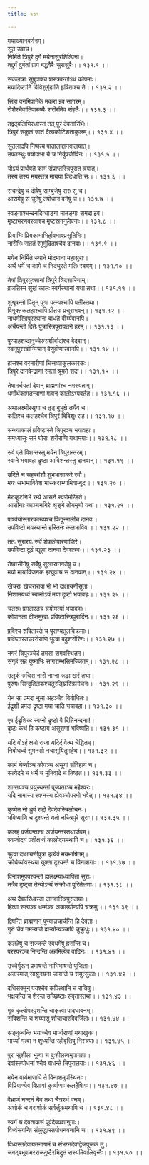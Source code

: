 ```yaml
---
title: १३१

---
```

मयाख्यानवर्णनम्।  
सूत उवाच।  
निर्मिते त्रिपुरे दुर्गे मयेनासुरशिल्पिना।  
तद्दुर्गं दुर्गतां प्राप बद्धवैरैः सुरासुरैः।। १३१.१ ।।  
  
सकलत्राः सुपुत्राश्च शस्त्रवन्तोऽथ कोपमाः।  
मयादिष्टानि विविशुर्गृहाणि हृषिताश्च ते।। १३१.२ ।।  
  
सिंहा वनमिवानेके मकरा इव सागरम्।  
रोशैश्चैवातिपारुष्यैः शरीरमिव संहतैः।। १३१.३ ।।  
  
तद्वद्बलिभिरध्यस्तं तत् पुरं देवतारिभिः।  
त्रिपुरं संकुलं जातं दैत्यकोटिशताकुलम्।। १३१.४ ।।  
  
सुतलादपि निष्पत्य पातालाद्दानवालयात्।  
उपतस्थुः पयोदाभा ये च गिर्युपजीविनः।। १३१.५ ।।  
  
योऽयं प्रार्थयते कामं संप्राप्तस्त्रिपुरात् त्रयात्।  
तस्य तस्य मयस्तत्र मायया विदधाति सः।। १३१.६ ।।  
  
सचन्द्रेषु च दोषेषु साम्बुजेषु सरः सु च।  
आरामेषु स चूतेषु तपोधान वनेषु च।। १३१.७ ।।  
  
स्वङ्गाश्चन्दनदिग्धाङ्गा मातङ्गाः समदा इव।  
मृष्टाभरणवस्त्राश्च मृष्टस्रगनुलेपनाः।। १३१.८ ।।  
  
प्रियाभिः प्रियकामाभिर्हावभावप्रसूतिभिः।  
नारीभिः सततं रेमुर्मुदिताश्चैव दानवाः।। १३१.९ ।।  
  
मयेन निर्मिते स्थाने मोदमाना महासुराः।  
अर्थे धर्मे च कामे च निदधुस्ते मतिः स्वयम्।। १३१.१० ।।  
  
तेषां त्रिपुरयुक्तानां त्रिपुरे त्रिदशारिणाम्।  
व्रजतिस्म सुखं कालः स्वर्गस्थानां यथा तथा।। १३१.११ ।।  
  
शुश्रूषन्तो पितॄन् पुत्रा पत्न्यश्चापि पतींस्तथा।  
विमुक्तकलहाश्चापि प्रीतयः प्रचुराभवन्।। १३१.१२ ।।  
नाधर्मस्त्रिपुरस्थानां बाधते वीर्य्यवानपि।  
अर्चयन्तो दितेः पुत्रास्त्रिपुरायतने हरम्।। १३१.१३ ।।  
  
पुण्याहशब्दानुच्चेरुराशीर्वादांश्च वेदवान्।  
स्वनूपुररवोन्मिश्रान् वेणुवीणारवानपि।। १३१.१४ ।।  
  
हासश्च वरनारीणां चित्तव्याकुलकारकः।  
त्रिपुरे दानवेन्द्राणां रमतां श्रूयते सदा।। १३१.१५ ।।  
  
तेषामर्चयतां देवान् ब्राह्मणांश्च नमस्यताम्।  
धर्मार्थकामतन्त्राणां महान् कालोऽभ्यवर्तत।। १३१.१६ ।।  
  
अथालक्ष्मीरसूया च तृड् बुभुक्षे तथैव च।  
कलिश्च कलहश्चैव त्रिपुरं विविशुः सह।। १३१.१७ ।।  
  
सन्ध्याकालं प्रविष्टास्ते त्रिपुरञ्च भयावहाः।  
समध्यासुः समं घोराः शरीराणि यथामयाः।। १३१.१८ ।।  
  
सर्व एते विशन्तस्तु मयेन त्रिपुरान्तरम्।  
स्वप्ने भयावहा द्रृष्टा आविशन्तस्तु दानवान्।। १३१.१९ ।।  
  
उदिते च सहस्रांशौ शुभभासाकरे रवौ।  
मयः सभामाविवेश भास्कराभ्यामिवाम्बुदः।। १३१.२० ।।  
  
मेरुकूटनिभे रम्ये आसने स्वर्णमण्डिते।  
आसीनाः काञ्चनगिरेः श्रृङ्गे तोयमुचो यथा।। १३१.२१ ।।  
  
पार्श्वयोस्तारकाख्यश्च विद्युन्मालीच दानवः।  
उपविष्टो मयस्यान्ते हस्तिनः कलभाविव ।। १३१.२२ ।।  
  
ततः सुरारयः सर्वे शेषकोपारणाजिरे।  
उपविष्टा द्रृढ़ं बद्ध्वा दानवा देवशत्रवः।। १३१.२३ ।।  
  
तेष्वासीनेषु सर्वेषु सुखासनगतेषु च।  
मयो मायाविजनक इत्युवाच स दानवान्।। १३१.२४ ।।  
  
खेचराः खेचरारावा भो भो दाक्षायणीसुताः।  
निशामयध्वं स्वप्नोऽयं मया द्रृष्टो भयावहः।। १३१.२५ ।।  
  
चतस्रः प्रमदास्तत्र त्रयोमर्त्या भयावहाः।  
कोपानला दीप्तमुखाः प्रविष्टास्त्रिपुरार्दिनः।। १३१.२६ ।।  
  
प्रविश्य रुषितास्ते च पुराण्यतुलविक्रमाः।  
प्रविष्टास्तच्छरीराणि भूत्वा बहुशरीरिणः।। १३१.२७ ।।  
  
नगरं त्रिपुरञ्चेदं तमसा समवस्थितम्।  
सगृहं सह युष्माभिः सागराम्भसिमज्जितम्।। १३१.२८ ।।  
  
उलूकं रुचिरा नारी नाम्ना रूढ़ा खरं तथा।  
पुरुषः सिन्दुतिलकश्चतुरङ्घ्रिस्त्रिलोचनः।। १३१.२९ ।।  
  
येन सा प्रमदा नुन्ना अहञ्चैव विबोधितः।  
ईद्रृशी प्रमदा द्रृष्टा मया चाति भयावहा।। १३१.३० ।।  
  
एष ईद्रृशिकः स्वप्नो द्रृष्टो वै दितिनन्दनाः!।  
द्रृष्टः कथं हि कष्टाय असुराणां भविष्यति।। १३१.३१ ।।  
  
यदि वोऽहं क्षमो राजा यदिदं वेत्थ चेद्धितम्।  
निबोधध्वं सुमनसो नचासूयितुमर्हथ।। १३१.३२ ।।  
  
कामं चेर्ष्याञ्च कोपञ्च असूयां संविहाय च।  
सत्येदमे च धर्मे च मुनिवादे च तिष्ठत।। १३१.३३ ।।  
  
शान्तयश्च प्रयुज्यन्तां पूज्यताञ्च महेश्वरः।  
यदि नामास्य स्वप्नस्य ह्येवञ्चोपरमो भवेत्।। १३१.३४ ।।  
  
कुप्येत नो ध्रुवं रुद्रो देवदेवस्त्रिलोचनः।  
भविष्याणि च द्रृश्यन्ते यतो नस्त्रिपुरे सुराः।। १३१.३५ ।।  
  
कलहं वर्जयन्तश्च अर्जयन्तस्तथार्जवम्।  
स्वप्नोदयं प्रतीक्षध्वं कालोदयमथापि च।। १३१.३६ ।।  
  
श्रुत्वा दाक्षायणीपुत्रा इत्येवं मयभाषितम्।  
क्रोधेर्ष्यावस्थया युक्ता द्रृश्यन्ते च विनाशगाः।। १३१.३७ ।।  
  
विनाशमुपपश्यन्तो ह्यलक्ष्म्याध्यापिता सुराः।  
तत्रैव द्रृष्ट्वा तेन्योऽन्यं संक्रोधा पूरितेक्षणाः।। १३१.३८ ।।  
  
अथ दैवपरिध्वस्ता दानवास्त्रिपुरालयाः।  
हित्वा सत्यञ्च धर्म्मञ्च अकार्य्याण्यपि चक्रमुः।। १३१.३९ ।।  
  
द्विषन्ति ब्राह्मणान् पुण्यान्नचार्चन्ति हि देवताः।  
गुरुं चैव नमन्यन्ते ह्यन्योन्यञ्चापि चुक्रुधुः।। १३१.४० ।।  
  
कलहेषु च सज्जन्ते स्वधर्मेषु ह्रसन्ति च।  
परस्परञ्च निन्दन्ति अहमित्येव वादिनः।। १३१.४१ ।।  
  
उच्चैर्गुरून् प्रभाषन्ते नाभिभाषन्ते पूजिताः।  
अकस्मात् साश्रुनयना जायन्ते च समुत्सुकाः।। १३१.४२ ।।  
  
दधिसक्तून् पयश्चैव कपित्थानि च रात्रिषु।  
भक्षयन्ति च शेरन्त उच्छिष्टाः संवृतास्तथा।। १३१.४३ ।।  
  
मूत्रं कृत्वोपस्पृशन्ति चाकृत्वा पादधावनम्।  
संविशन्ति च शय्यासु शौचाचारविवर्जिताः।। १३१.४४ ।।  
  
सङ्कुचन्ति भयाच्चैव मार्जाराणां यथाखुकः।  
भार्य्यां गत्वा न शुध्यन्ति रहोवृत्तिषु निस्त्रपाः।। १३१.४५ ।।  
  
पुरा सुशीला भूत्वा च दुःशीलत्वमुपागताः।  
देवांस्तपोधनां श्चैव बाधन्ते त्रिपुरालयाः।। १३१.४६ ।।  
  
मयेन वार्यमाणापि ते विनाशमुपस्थिताः।  
विप्रियाण्येव विप्राणां कुर्व्वाणाः कलहैषिणः।। १३१.४७ ।।  
  
वैभ्राजं नन्दनं चैव तथा चैत्ररथं वनम्।  
अशोकं च वराशोकं सर्वर्त्तुकमथापि च।। १३१.४८ ।।  
  
स्वर्गं च देवतावासं पूर्वदेववशानुगाः।  
विध्वंसयन्ति संक्रुद्धास्तपोधनवनानि च।। १३१.४९ ।।  
  
विध्वस्तदेवायतनाश्रमं च संभग्नदेवद्विजपूजकं तु।  
जगद्बभूवामरराजदुष्टैरभिद्रुतं सस्यमिवालिवृन्दैः।। १३१.५० ।।